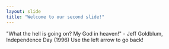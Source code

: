 ```yaml
---
layout: slide
title: "Welcome to our second slide!"
---
```

"What the hell is going on? My God in heaven!" - Jeff Goldblum, Independence Day (1996)
Use the left arrow to go back!